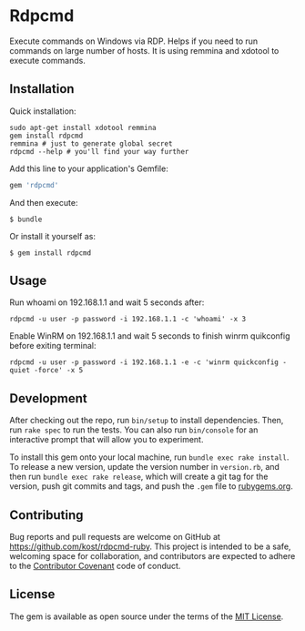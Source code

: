 # Rdpcmd

Execute commands on Windows via RDP. Helps if you need to run commands on large number of hosts. It is using remmina and xdotool to execute commands.


## Installation

Quick installation:

```
sudo apt-get install xdotool remmina
gem install rdpcmd
remmina # just to generate global secret
rdpcmd --help # you'll find your way further
```

Add this line to your application's Gemfile:

```ruby
gem 'rdpcmd'
```

And then execute:

    $ bundle

Or install it yourself as:

    $ gem install rdpcmd

## Usage

Run whoami on 192.168.1.1 and wait 5 seconds after:

```
rdpcmd -u user -p password -i 192.168.1.1 -c 'whoami' -x 3
```

Enable WinRM on 192.168.1.1 and wait 5 seconds to finish winrm quikconfig before exiting terminal:

```
rdpcmd -u user -p password -i 192.168.1.1 -e -c 'winrm quickconfig -quiet -force' -x 5
```


## Development

After checking out the repo, run `bin/setup` to install dependencies. Then, run `rake spec` to run the tests. You can also run `bin/console` for an interactive prompt that will allow you to experiment.

To install this gem onto your local machine, run `bundle exec rake install`. To release a new version, update the version number in `version.rb`, and then run `bundle exec rake release`, which will create a git tag for the version, push git commits and tags, and push the `.gem` file to [rubygems.org](https://rubygems.org).

## Contributing

Bug reports and pull requests are welcome on GitHub at https://github.com/kost/rdpcmd-ruby. This project is intended to be a safe, welcoming space for collaboration, and contributors are expected to adhere to the [Contributor Covenant](http://contributor-covenant.org) code of conduct.


## License

The gem is available as open source under the terms of the [MIT License](http://opensource.org/licenses/MIT).


